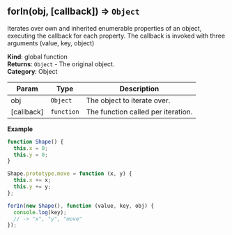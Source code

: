 <a name="forIn"></a>

## forIn(obj, [callback]) ⇒ <code>Object</code>
Iterates over own and inherited enumerable properties of an object, executing the callback for each property.
The callback is invoked with three arguments (value, key, object)

**Kind**: global function  
**Returns**: <code>Object</code> - The original object.  
**Category**: Object  

| Param | Type | Description |
| --- | --- | --- |
| obj | <code>Object</code> | The object to iterate over. |
| [callback] | <code>function</code> | The function called per iteration. |

**Example**  
```js
function Shape() {
  this.x = 0;
  this.y = 0;
}

Shape.prototype.move = function (x, y) {
  this.x += x;
  this.y += y;
};

forIn(new Shape(), function (value, key, obj) {
  console.log(key);
  // -> "x", "y", "move"
});
```
